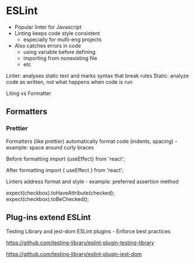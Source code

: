 # ESLint

- Popular linter for Javascript
- Linting keeps code style consistent
    - especially for multi-eng projects
- Also catches errors in code
    - using variable before defining
    - importing from nonexisting file
    - etc

Linter: analyses static text and marks syntax that break rules
Static: analyze code as written, not what happens when code is run

Liting vs Formatter

## Formatters

### Prettier

Formatters (like prettier) automatically format code (indents, spacing) 
    - example: space around curly braces

Before formatting
import {useEffect} from 'react';

After formatting
import { useEffect } from 'react';

Linters address format and style
    - example: preferred assertion method


expect(checkbox).toHaveAttribute(checked);
    expect(checkbox).toBeChecked();


## Plug-ins extend ESLint

Testing Library and jest-dom ESLint plugins
    - Enforce best practices

https://github.com/testing-library/eslint-plugin-testing-library

https://github.com/testing-library/eslint-plugin-jest-dom